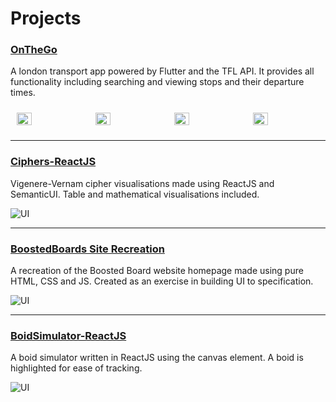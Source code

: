 # Projects

### [OnTheGo](https://github.com/KGDavidson/OnTheGo-Flutter)

A london transport app powered by Flutter and the TFL API. It provides all functionality including searching and viewing stops and their departure times.

<div  style="display: flex; flex-direction: row;">
<img  style="width:23%; margin:10px; height: auto;"  src="https://iili.io/VsRG44.md.jpg"/>
<img  style="width:23%; margin:10px; height: auto;"  src="https://iili.io/VsRV3l.md.jpg"/>
<img  style="width:23%; margin:10px; height: auto;"  src="https://iili.io/VsR4yP.md.jpg"/>
<img  style="width:23%; margin:10px; height: auto;"  src="https://iili.io/VsRPu1.md.jpg"/>
</div>

---

### [Ciphers-ReactJS](https://kgdavidson.github.io/Ciphers-ReactJS)

Vigenere-Vernam cipher visualisations made using ReactJS and SemanticUI. Table and mathematical visualisations included.

![UI](https://iili.io/VvICS2.gif)

---

### [BoostedBoards Site Recreation](https://kgdavidson.github.io/BoostedBoardsSiteRecreation-Web)

A recreation of the Boosted Board website homepage made using pure HTML, CSS and JS. Created as an exercise in building UI to specification.

![UI](https://i.postimg.cc/26MKmZqk/ezgif-4-53eed4798a.gif)

---

### [BoidSimulator-ReactJS](https://kgdavidson.github.io/BoidSimulator-ReactJS)

A boid simulator written in ReactJS using the canvas element. A boid is highlighted for ease of tracking.

![UI](https://i.postimg.cc/JzBKSfV2/GIF-27-04-2022-03-43-53.gif)
